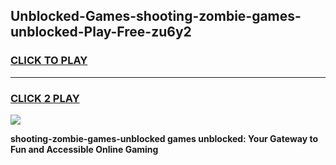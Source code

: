 
## Unblocked-Games-shooting-zombie-games-unblocked-Play-Free-zu6y2
<h3>
<a href="https://premium76.site?title=shooting-zombie-games-unblocked&ref=21A">CLICK TO PLAY</a></h3>
<hr>

<h3>
<a href="https://premium76.site?title=shooting-zombie-games-unblocked&ref=21A">CLICK 2 PLAY</a>
  
</h3>

<a href="https://premium76.site?title=shooting-zombie-games-unblocked&ref=21A"><img src="https://clearcache.store/games.png"></a>


**shooting-zombie-games-unblocked games unblocked: Your Gateway to Fun and Accessible Online Gaming**

